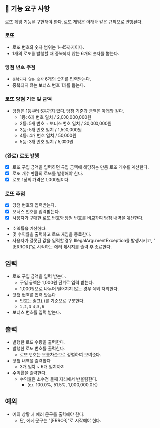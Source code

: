 ## 🚀 기능 요구 사항
로또 게임 기능을 구현해야 한다. 로또 게임은 아래와 같은 규칙으로 진행된다.

### 로또
- 로또 번호의 숫자 범위는 1~45까지이다.
- 1개의 로또를 발행할 때 중복되지 않는 6개의 숫자를 뽑는다.

### 당첨 번호 추첨
- `중복되지 않는 숫자` 6개의 숫자를 입력받는다.
- 중복되지 않는 보너스 번호 1개를 뽑는다.

### 로또 당첨 기준 및 금액
- 당첨은 1등부터 5등까지 있다. 당첨 기준과 금액은 아래와 같다.
    - 1등: 6개 번호 일치 / 2,000,000,000원
    - 2등: 5개 번호 + 보너스 번호 일치 / 30,000,000원
    - 3등: 5개 번호 일치 / 1,500,000원
    - 4등: 4개 번호 일치 / 50,000원
    - 5등: 3개 번호 일치 / 5,000원

### (완료) 로또 발행
- [x] 로또 구입 금액을 입력하면 구입 금액에 해당하는 만큼 로또 개수를 계산한다.
- [x] 로또 개수 만큼의 로또를 발행해야 한다.
- [x] 로또 1장의 가격은 1,000원이다.

### 로또 추첨
- [x] 당첨 번호와 입력받는다.
- [x] 보너스 번호를 입력받는다.
- [x] 사용자가 구매한 로또 번호와 당첨 번호를 비교하여 당첨 내역을 계산한다.
- 수익률을 계산한다.
- 및 수익률을 출력하고 로또 게임을 종료한다.
- 사용자가 잘못된 값을 입력할 경우 IllegalArgumentException를 발생시키고, "[ERROR]"로 시작하는 에러 메시지를 출력 후 종료한다.

## 입력
- 로또 구입 금액을 입력 받는다.
  - 구입 금액은 1,000원 단위로 입력 받는다.
  - 1,000원으로 나누어 떨어지지 않는 경우 예외 처리한다.
- 당첨 번호를 입력 받는다.
  - 번호는 쉼표(,)를 기준으로 구분한다.
  - ```1,2,3,4,5,6```
- 보너스 번호를 입력 받는다.

## 출력
- 발행한 로또 수량을 출력한다.
- 발행한 로또 번호를 출력한다.
  - 로또 번호는 오름차순으로 정렬하여 보여준다.
- 당첨 내역을 출력한다.
  - 3개 일치 ~ 6개 일치까지
- 수익률을 출력한다.
  - 수익률은 소수점 둘째 자리에서 반올림한다. 
    - (ex. 100.0%, 51.5%, 1,000,000.0%)

## 예외
- 예외 상황 시 에러 문구를 출력해야 한다.
  - 단, 에러 문구는 "[ERROR]"로 시작해야 한다.